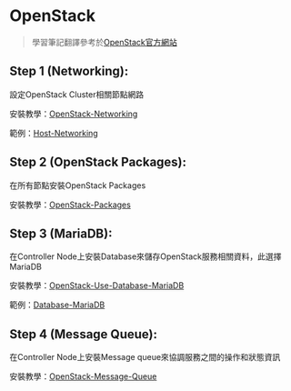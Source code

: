 # OpenStack
> 學習筆記翻譯參考於[OpenStack官方網站](https://docs.openstack.org/install-guide/)
## Step 1 (Networking):
設定OpenStack Cluster相關節點網路

安裝教學：[OpenStack-Networking](https://hackmd.io/s/BJiZ4ZYWE)

範例：[Host-Networking](https://github.com/TitanLi/OpenStack/blob/master/Host-Networking)

## Step 2 (OpenStack Packages):
在所有節點安裝OpenStack Packages

安裝教學：[OpenStack-Packages](https://hackmd.io/s/rJNvbN5-V)

## Step 3 (MariaDB):
在Controller Node上安裝Database來儲存OpenStack服務相關資料，此選擇MariaDB

安裝教學：[OpenStack-Use-Database-MariaDB](https://hackmd.io/s/HJTQaGoWV)

範例：[Database-MariaDB](https://github.com/TitanLi/OpenStack/blob/master/Database-MariaDB)

## Step 4 (Message Queue):
在Controller Node上安裝Message queue來協調服務之間的操作和狀態資訊

安裝教學：[OpenStack-Message-Queue](https://docs.openstack.org/install-guide/)